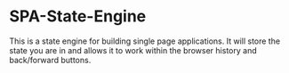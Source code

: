 # SPA-State-Engine
This is a state engine for building single page applications. It will store the state you are in and allows it to work within the browser history and back/forward buttons.
